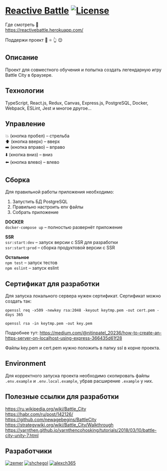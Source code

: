# [Reactive Battle](https://reactivebattle.herokuapp.com/) [![License](https://img.shields.io/badge/license-MIT-green)](https://opensource.org/licenses/MIT)

Где смотреть :eyes:     
https://reactivebattle.herokuapp.com/

Поддержи проект :pray: :star: :point_up_2: :relieved:

## Описание
Проект для совместного обучения и попытка создать легендарную игру Battle City в браузере.

## Технологии
TypeScript, React.js, Redux, Canvas, Express.js, PostgreSQL, Docker, Webpack, ESLint, Jest и многое другое...

## Управление
:boom: (кнопка пробел) – стрельба   
:arrow_up: (кнопка вверх) – вверх    
:arrow_right: (кнопка вправо) – вправо    
:arrow_down: (кнопка вниз) – вниз    
:arrow_left: (кнопка влево) – влево

## Сборка   
Для правильной работы приложения необходимо:
1. Запустить БД PostgreSQL
2. Правильно настроить env файлы
3. Собрать приложение

__DOCKER__   
`docker-compose up` – полностью развернёт приложение    

__SSR__    
`ssr:start:dev` – запуск версии c SSR для разработки  
`ssr:start:prod` – сборка продуктовой версии c SSR   

__Остальное__    
`npm test` – запуск тестов    
`npm eslint` – запуск eslint

## Сертификат для разработки
Для запуска локального сервера нужен сертификат. Сертификат можно создать так:

`openssl req -x509 -newkey rsa:2048 -keyout keytmp.pem -out cert.pem -days 365`

`openssl rsa -in keytmp.pem -out key.pem`

Подробнее тут:
https://medium.com/@nitinpatel_20236/how-to-create-an-https-server-on-localhost-using-express-366435d61f28

Файлы key.pem и cert.pem нужно положить в папку ssl в корне проекта.

## Environment
Для корректного запуска проекта необходимо скопировать файлы `.env.example` и `.env.local.example`, убрав расширение `.example` у них.

## Полезные ссылки для разработки
https://ru.wikipedia.org/wiki/Battle_City    
https://habr.com/ru/post/142126/    
https://github.com/newagebegins/BattleCity    
https://strategywiki.org/wiki/Battle_City/Walkthrough    
https://yarnthen.github.io/yarnthencohosking/tutorials/2018/03/10/battle-city-unity-7.html

## Разработчики
[![zemer](https://avatars.githubusercontent.com/u/897766?s=100)](https://github.com/zemer)
[![shchegol](https://avatars.githubusercontent.com/u/10686186?s=100)](https://github.com/shchegol)
[![alexch365](https://avatars.githubusercontent.com/u/16709337?s=100)](https://github.com/alexch365)
